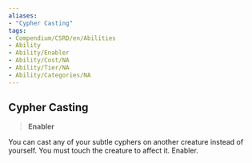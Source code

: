 ```yaml
---
aliases:
- "Cypher Casting"
tags:
- Compendium/CSRD/en/Abilities
- Ability
- Ability/Enabler
- Ability/Cost/NA
- Ability/Tier/NA
- Ability/Categories/NA
---
```


  
## Cypher Casting  
>**Enabler**
  
You can cast any of your subtle cyphers on another creature instead of yourself. You must touch the creature to affect it. Enabler.